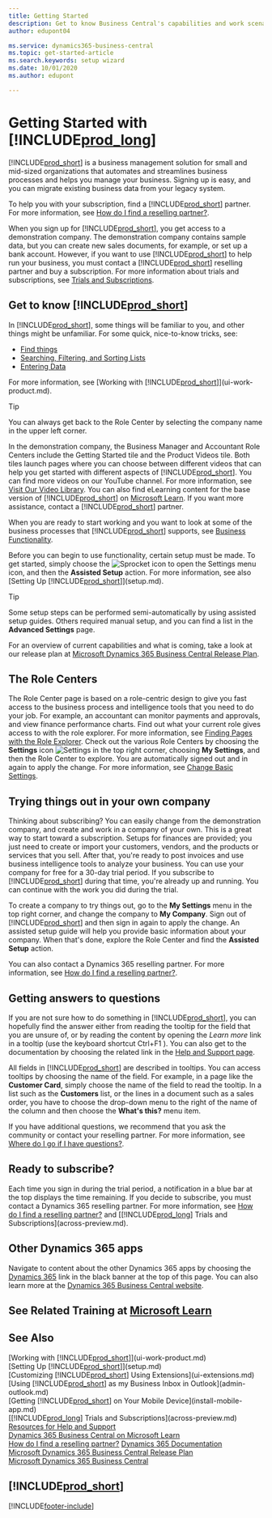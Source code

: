 ```yaml
---
title: Getting Started
description: Get to know Business Central's capabilities and work scenarios so that you can get off to a good start.
author: edupont04

ms.service: dynamics365-business-central
ms.topic: get-started-article
ms.search.keywords: setup wizard
ms.date: 10/01/2020
ms.author: edupont

---
```

# Getting Started with [!INCLUDE[prod_long](includes/prod_long.md)]
[!INCLUDE[prod_short](includes/prod_short.md)] is a business management solution for small and mid-sized organizations that automates and streamlines business processes and helps you manage your business. Signing up is easy, and you can migrate existing business data from your legacy system.  

To help you with your subscription, find a [!INCLUDE[prod_short](includes/prod_short.md)] partner. For more information, see [How do I find a reselling partner?](across-faq.md#findpartner).  

When you sign up for [!INCLUDE[prod_short](includes/prod_short.md)], you get access to a demonstration company. The demonstration company contains sample data, but you can create new sales documents, for example, or set up a bank account. However, if you want to use [!INCLUDE[prod_short](includes/prod_short.md)] to help run your business, you must contact a [!INCLUDE[prod_short](includes/prod_short.md)] reselling partner and buy a subscription. For more information about trials and subscriptions, see [Trials and Subscriptions](across-preview.md).  

## Get to know [!INCLUDE[prod_short](includes/prod_short.md)]

In [!INCLUDE[prod_short](includes/prod_short.md)], some things will be familiar to you, and other things might be unfamiliar. For some quick, nice-to-know tricks, see:  

* [Find things](ui-search.md)  
* [Searching, Filtering, and Sorting Lists](ui-enter-criteria-filters.md)  
* [Entering Data](ui-enter-data.md)  

For more information, see [Working with [!INCLUDE[prod_short](includes/prod_short.md)]](ui-work-product.md).  

> [!TIP]  
> You can always get back to the Role Center by selecting the company name in the upper left corner.

In the demonstration company, the Business Manager and Accountant Role Centers include the Getting Started tile and the Product Videos tile. Both tiles launch pages where you can choose between different videos that can help you get started with different aspects of [!INCLUDE[prod_short](includes/prod_short.md)]. You can find more videos on our YouTube channel. For more information, see [Visit Our Video Library](across-videos.md). You can also find eLearning content for the base version of [!INCLUDE[prod_short](includes/prod_short.md)] on [Microsoft Learn](/learn/dynamics365/business-central?WT.mc_id=dyn365bc_landingpage-docs). If you want more assistance, contact a [!INCLUDE[prod_short](includes/prod_short.md)] partner.  

When you are ready to start working and you want to look at some of the business processes that [!INCLUDE[prod_short](includes/prod_short.md)] supports, see [Business Functionality](across-business-functionality.md).

Before you can begin to use functionality, certain setup must be made. To get started, simply choose the ![Sprocket icon to open the Settings menu](media/ui-experience/settings_icon_small.png) icon, and then the **Assisted Setup** action. For more information, see also [Setting Up [!INCLUDE[prod_short](includes/prod_short.md)]](setup.md).  

> [!TIP]
> Some setup steps can be performed semi-automatically by using assisted setup guides. Others required manual setup, and you can find a list in the **Advanced Settings** page.

<!--Some Role Center pages provide a **Setup and Extensions** button. Here you have access to a list of assisted setup guides that can help you get started by setting selected areas up quickly. If an area is not covered by an assisted setup, choose the **Manual Setup** action to access setup pages where you can fill in setup fields for all areas manually. For more information, see also [Setting Up [!INCLUDE[prod_short](includes/prod_short.md)]](setup.md).  

> [!NOTE]
> The list of setup guides, extensions, and services that are available differ depending on the user experience you choose for your company. The **Essential** experience gives access to fewer than the **Premium** experience does. The first time you sign in, you use the Essential experience. For more information, see [Change Which Features are Displayed](ui-experiences.md).  -->

For an overview of current capabilities and what is coming, take a look at our release plan at [Microsoft Dynamics 365 Business Central Release Plan](/dynamics365/release-plans/).  

## The Role Centers
The Role Center page is based on a role-centric design to give you fast access to the business process and intelligence tools that you need to do your job. For example, an accountant can monitor payments and approvals, and view finance performance charts. Find out what your current role gives access to with the role explorer. For more information, see [Finding Pages with the Role Explorer](ui-role-explorer.md). Check out the various Role Centers by choosing the **Settings** icon ![Settings](media/ui-experience/settings_icon_small.png "Settings icon for role center") in the top right corner, choosing **My Settings**, and then the Role Center to explore. You are automatically signed out and in again to apply the change. For more information, see [Change Basic Settings](ui-change-basic-settings.md).  

## Trying things out in your own company
Thinking about subscribing? You can easily change from the demonstration company, and create and work in a company of your own. This is a great way to start toward a subscription. Setups for finances are provided; you just need to create or import your customers, vendors, and the products or services that you sell. After that, you're ready to post invoices and use business intelligence tools to analyze your business. You can use your company for free for a 30-day trial period. If you subscribe to [!INCLUDE[prod_short](includes/prod_short.md)] during that time, you're already up and running. You can continue with the work you did during the trial.  

To create a company to try things out, go to the **My Settings** menu in the top right corner, and change the company to **My Company**. Sign out of [!INCLUDE[prod_short](includes/prod_short.md)] and then sign in again to apply the change. An assisted setup guide will help you provide basic information about your company. When that's done, explore the Role Center and find the **Assisted Setup** action.  

You can also contact a Dynamics 365 reselling partner. For more information, see [How do I find a reselling partner?](across-faq.md#findpartner).  

## Getting answers to questions

If you are not sure how to do something in [!INCLUDE[prod_short](includes/prod_short.md)], you can hopefully find the answer either from reading the tooltip for the field that you are unsure of, or by reading the content by opening the *Learn more* link in a tooltip (use the keyboard shortcut Ctrl+F1 ). You can also get to the documentation by choosing the related link in the [Help and Support page](product-help-and-support.md).  

All fields in [!INCLUDE[prod_short](includes/prod_short.md)] are described in tooltips. You can access tooltips by choosing the name of the field. For example, in a page like the **Customer Card**, simply choose the name of the field to read the tooltip. In a list such as the **Customers** list, or the lines in a document such as a sales order, you have to choose the drop-down menu to the right of the name of the column and then choose the **What's this?** menu item.  

If you have additional questions, we recommend that you ask the community or contact your reselling partner. For more information, see [Where do I go if I have questions?](across-faq.md#where-do-i-go-if-i-have-questions).  

## Ready to subscribe?

Each time you sign in during the trial period, a notification in a blue bar at the top displays the time remaining. If you decide to subscribe, you must contact a Dynamics 365 reselling partner. For more information, see [How do I find a reselling partner?](across-faq.md#findpartner) and [[!INCLUDE[prod_long](includes/prod_long.md)] Trials and Subscriptions](across-preview.md).  

## Other Dynamics 365 apps
Navigate to content about the other Dynamics 365 apps by choosing the [Dynamics 365](/dynamics365/) link in the black banner at the top of this page. You can also learn more at the [Dynamics 365 Business Central website](https://dynamics.microsoft.com/business-central/overview/).  

## See Related Training at [Microsoft Learn](/learn/paths/get-started-dynamics-365-business-central/)

## See Also

[Working with [!INCLUDE[prod_short](includes/prod_short.md)]](ui-work-product.md)  
[Setting Up [!INCLUDE[prod_short](includes/prod_short.md)]](setup.md)  
[Customizing [!INCLUDE[prod_short](includes/prod_short.md)] Using Extensions](ui-extensions.md)  
[Using [!INCLUDE[prod_short](includes/prod_short.md)] as my Business Inbox in Outlook](admin-outlook.md)  
[Getting [!INCLUDE[prod_short](includes/prod_short.md)] on Your Mobile Device](install-mobile-app.md)  
[[!INCLUDE[prod_long](includes/prod_long.md)] Trials and Subscriptions](across-preview.md)  
[Resources for Help and Support](product-help-and-support.md)  
[Dynamics 365 Business Central on Microsoft Learn](/learn/dynamics365/business-central?WT.mc_id=dyn365bc_landingpage-docs)  
[How do I find a reselling partner?](across-faq.md#findpartner)
[Dynamics 365 Documentation](/dynamics365/)  
[Microsoft Dynamics 365 Business Central Release Plan](/dynamics365/release-plans/)  
[Microsoft Dynamics 365 Business Central](https://go.microsoft.com/fwlink/?linkid=828707)  

## [!INCLUDE[prod_short](includes/free_trial_md.md)]


[!INCLUDE[footer-include](includes/footer-banner.md)]